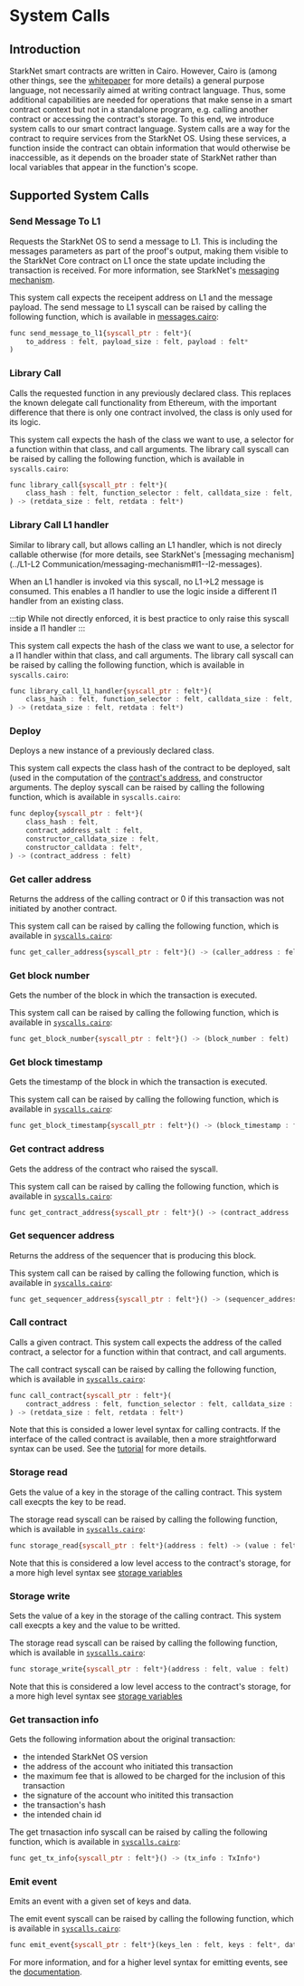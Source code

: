 # System Calls

## Introduction

StarkNet smart contracts are written in Cairo. However, Cairo is (among other things, see the [whitepaper](https://eprint.iacr.org/2021/1063.pdf) for more details) a general purpose language, not necessarily aimed at writing contract language. Thus, some additional capabilities are needed for operations that make sense in a smart contract context but not in a standalone program, e.g. calling another contract or accessing the contract's storage. To this end, we introduce system calls to our smart contract language. System calls are a way for the contract to require services from the StarkNet OS. Using these services, a function inside the contract can obtain information that would otherwise be inaccessible, as it depends on the broader state of StarkNet rather than local variables that appear in the function's scope.

## Supported System Calls

### Send Message To L1

Requests the StarkNet OS to send a message to L1. This is including the messages parameters as part of the proof's output, making them visible to the StarkNet Core contract on L1 once the state update including the transaction is received. For more information, see StarkNet's [messaging mechanism](../L1-L2%20Communication/messaging-mechanism).

This system call expects the receipent address on L1 and the message payload. The send message to L1 syscall can be raised by calling the following function, which is available in [messages.cairo](https://github.com/starkware-libs/cairo-lang/blob/master/src/starkware/starknet/common/messages.cairo):

```js title="send_message_to_l1"
func send_message_to_l1{syscall_ptr : felt*}(
    to_address : felt, payload_size : felt, payload : felt*
)
```

### Library Call

Calls the requested function in any previously declared class. This replaces the known delegate call functionality from Ethereum, with the important difference that there is only one contract involved, the class is only used for its logic.

This system call expects the hash of the class we want to use, a selector for a function within that class, and call arguments. The library call syscall can be raised by calling the following function, which is available in `syscalls.cairo`:

```js title="library_call"
func library_call{syscall_ptr : felt*}(
    class_hash : felt, function_selector : felt, calldata_size : felt, calldata : felt*
) -> (retdata_size : felt, retdata : felt*)
```

### Library Call L1 handler

Similar to library call, but allows calling an L1 handler, which is not direcly callable otherwise (for more details, see StarkNet's [messaging mechanism](../L1-L2 Communication/messaging-mechanism#l1--l2-messages).

When an L1 handler is invoked via this syscall, no L1→L2 message is consumed. This enables a l1 handler to use the logic inside a different l1 handler from an existing class.

:::tip
While not directly enforced, it is best practice to only raise this syscall inside a l1 handler
:::

This system call expects the hash of the class we want to use, a selector for a l1 handler within that class, and call arguments. The library call syscall can be raised by calling the following function, which is available in `syscalls.cairo`:

```js title="library_call_l1_handler"
func library_call_l1_handler{syscall_ptr : felt*}(
    class_hash : felt, function_selector : felt, calldata_size : felt, calldata : felt*
) -> (retdata_size : felt, retdata : felt*)
```

### Deploy

Deploys a new instance of a previously declared class.

This system call expects the class hash of the contract to be deployed, salt (used in the computation of the [contract's address](./contract-address), and constructor arguments. The deploy syscall can be raised by calling the following function, which is available in `syscalls.cairo`:

```js title="deploy"
func deploy{syscall_ptr : felt*}(
    class_hash : felt,
    contract_address_salt : felt,
    constructor_calldata_size : felt,
    constructor_calldata : felt*,
) -> (contract_address : felt)
```
### Get caller address

Returns the address of the calling contract or 0 if this transaction was not initiated by another contract.

This system call can be raised by calling the following function, which is available in [`syscalls.cairo`](https://github.com/starkware-libs/cairo-lang/blob/2abd303e1808612b724bc1412b2b5babd04bb4e7/src/starkware/starknet/common/syscalls.cairo#L112):

```js title="get_caller_address"
func get_caller_address{syscall_ptr : felt*}() -> (caller_address : felt)
```

### Get block number

Gets the number of the block in which the transaction is executed.

This system call can be raised by calling the following function, which is available in [`syscalls.cairo`](https://github.com/starkware-libs/cairo-lang/blob/2abd303e1808612b724bc1412b2b5babd04bb4e7/src/starkware/starknet/common/syscalls.cairo#L161):

```js title="get_block_number"
func get_block_number{syscall_ptr : felt*}() -> (block_number : felt)
```
### Get block timestamp

Gets the timestamp of the block in which the transaction is executed.

This system call can be raised by calling the following function, which is available in [`syscalls.cairo`](https://github.com/starkware-libs/cairo-lang/blob/2abd303e1808612b724bc1412b2b5babd04bb4e7/src/starkware/starknet/common/syscalls.cairo#L210):

```js title="get_block_timestamp"
func get_block_timestamp{syscall_ptr : felt*}() -> (block_timestamp : felt)
```

### Get contract address

Gets the address of the contract who raised the syscall.

This system call can be raised by calling the following function, which is available in [`syscalls.cairo`](https://github.com/starkware-libs/cairo-lang/blob/2abd303e1808612b724bc1412b2b5babd04bb4e7/src/starkware/starknet/common/syscalls.cairo#L186):

```js title="get_contract_address"
func get_contract_address{syscall_ptr : felt*}() -> (contract_address : felt)
```

### Get sequencer address

Returns the address of the sequencer that is producing this block.

This system call can be raised by calling the following function, which is available in [`syscalls.cairo`](https://github.com/starkware-libs/cairo-lang/blob/2abd303e1808612b724bc1412b2b5babd04bb4e7/src/starkware/starknet/common/syscalls.cairo#L138):

```js title="get_sequencer_address"
func get_sequencer_address{syscall_ptr : felt*}() -> (sequencer_address : felt)
```

### Call contract

Calls a given contract. This system call expects the address of the called contract, a selector for a function within that contract, and call arguments.

The call contract syscall can be raised by calling the following function, which is available in [`syscalls.cairo`](https://github.com/starkware-libs/cairo-lang/blob/2abd303e1808612b724bc1412b2b5babd04bb4e7/src/starkware/starknet/common/syscalls.cairo#L42):

```js title="call_contract"
func call_contract{syscall_ptr : felt*}(
    contract_address : felt, function_selector : felt, calldata_size : felt, calldata : felt*
) -> (retdata_size : felt, retdata : felt*)
```

Note that this is consided a lower level syntax for calling contracts. If the interface of the called contract is available, then a more straightforward syntax can be used. See the [tutorial](https://starknet.io/docs/hello_starknet/calling_contracts.html) for more details.

### Storage read

Gets the value of a key in the storage of the calling contract. This system call execpts the key to be read.

The storage read syscall can be raised by calling the following function, which is available in [`syscalls.cairo`](https://github.com/starkware-libs/cairo-lang/blob/2abd303e1808612b724bc1412b2b5babd04bb4e7/src/starkware/starknet/common/syscalls.cairo#L264):

```js title="storage_read"
func storage_read{syscall_ptr : felt*}(address : felt) -> (value : felt)
```

Note that this is considered a low level access to the contract's storage, for a more high level syntax see [storage variables](./contract-storage#storage-variables)

### Storage write

Sets the value of a key in the storage of the calling contract. This system call execpts a key and the value to be writted.

The storage read syscall can be raised by calling the following function, which is available in [`syscalls.cairo`](https://github.com/starkware-libs/cairo-lang/blob/2abd303e1808612b724bc1412b2b5babd04bb4e7/src/starkware/starknet/common/syscalls.cairo#L282):

```js title="storage_write"
func storage_write{syscall_ptr : felt*}(address : felt, value : felt)
```

Note that this is considered a low level access to the contract's storage, for a more high level syntax see [storage variables](./contract-storage#storage-variables)

### Get transaction info

Gets the following information about the original transaction:

- the intended StarkNet OS version
- the address of the account who initiated this transaction
- the maximum fee that is allowed to be charged for the inclusion of this transaction
- the signature of the account who initited this transaction
- the transaction's hash
- the intended chain id

The get trnasaction info syscall can be raised by calling the following function, which is available in [`syscalls.cairo`](https://github.com/starkware-libs/cairo-lang/blob/2abd303e1808612b724bc1412b2b5babd04bb4e7/src/starkware/starknet/common/syscalls.cairo#L351):

```js title="get_tx_info"
func get_tx_info{syscall_ptr : felt*}() -> (tx_info : TxInfo*)
```

### Emit event

Emits an event with a given set of keys and data.

The emit event syscall can be raised by calling the following function, which is available in [`syscalls.cairo`](https://github.com/starkware-libs/cairo-lang/blob/2abd303e1808612b724bc1412b2b5babd04bb4e7/src/starkware/starknet/common/syscalls.cairo#L301):

```js title="emit_event"
func emit_event{syscall_ptr : felt*}(keys_len : felt, keys : felt*, data_len : felt, data : felt*)
```

For more information, and for a higher level syntax for emitting events, see the [documentation](../Events/starknet-events).
